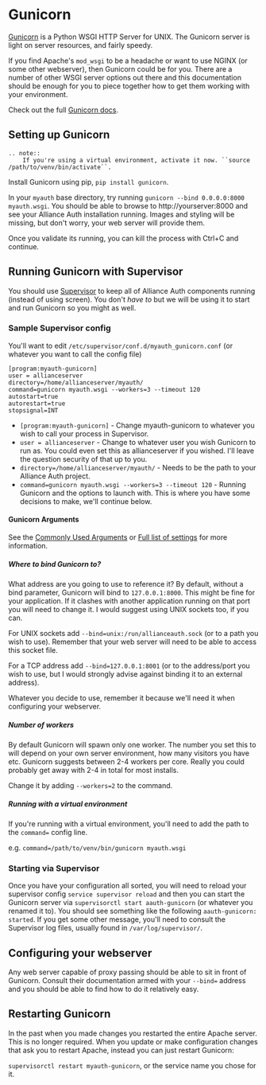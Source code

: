 # Gunicorn

[Gunicorn](http://gunicorn.org) is a Python WSGI HTTP Server for UNIX. The Gunicorn server is light on server resources, and fairly speedy.

If you find Apache's `mod_wsgi` to be a headache or want to use NGINX (or some other webserver), then Gunicorn could be for you. There are a number of other WSGI server options out there and this documentation should be enough for you to piece together how to get them working with your environment.

Check out the full [Gunicorn docs](http://docs.gunicorn.org/en/latest/index.html).

## Setting up Gunicorn

```eval_rst
.. note::
    If you're using a virtual environment, activate it now. ``source /path/to/venv/bin/activate``.
```

Install Gunicorn using pip, `pip install gunicorn`.

In your `myauth` base directory, try running `gunicorn --bind 0.0.0.0:8000 myauth.wsgi`. You should be able to browse to http://yourserver:8000 and see your Alliance Auth installation running. Images and styling will be missing, but don't worry, your web server will provide them.

Once you validate its running, you can kill the process with Ctrl+C and continue.

## Running Gunicorn with Supervisor

You should use [Supervisor](allianceauth.md#supervisor) to keep all of Alliance Auth components running (instead of using screen). You don't _have to_ but we will be using it to start and run Gunicorn so you might as well.

### Sample Supervisor config
You'll want to edit `/etc/supervisor/conf.d/myauth_gunicorn.conf` (or whatever you want to call the config file)
```
[program:myauth-gunicorn]
user = allianceserver
directory=/home/allianceserver/myauth/
command=gunicorn myauth.wsgi --workers=3 --timeout 120
autostart=true
autorestart=true
stopsignal=INT
```

- `[program:myauth-gunicorn]` - Change myauth-gunicorn to whatever you wish to call your process in Supervisor.
- `user = allianceserver` - Change to whatever user you wish Gunicorn to run as. You could even set this as allianceserver if you wished. I'll leave the question security of that up to you.
- `directory=/home/allianceserver/myauth/` - Needs to be the path to your Alliance Auth project.
- `command=gunicorn myauth.wsgi --workers=3 --timeout 120` - Running Gunicorn and the options to launch with. This is where you have some decisions to make, we'll continue below.

#### Gunicorn Arguments

See the [Commonly Used Arguments](http://docs.gunicorn.org/en/latest/run.html#commonly-used-arguments) or [Full list of settings](http://docs.gunicorn.org/en/stable/settings.html) for more information.

##### Where to bind Gunicorn to?
What address are you going to use to reference it? By default, without a bind parameter, Gunicorn will bind to `127.0.0.1:8000`. This might be fine for your application. If it clashes with another application running on that port you will need to change it. I would suggest using UNIX sockets too, if you can.
 
For UNIX sockets add `--bind=unix:/run/allianceauth.sock` (or to a path you wish to use). Remember that your web server will need to be able to access this socket file.
 
For a TCP address add `--bind=127.0.0.1:8001` (or to the address/port you wish to use, but I would strongly advise against binding it to an external address).
 
Whatever you decide to use, remember it because we'll need it when configuring your webserver.

##### Number of workers
By default Gunicorn will spawn only one worker. The number you set this to will depend on your own server environment, how many visitors you have etc. Gunicorn suggests between 2-4 workers per core. Really you could probably get away with 2-4 in total for most installs.

Change it by adding `--workers=2` to the command.

##### Running with a virtual environment
If you're running with a virtual environment, you'll need to add the path to the `command=` config line.

e.g. `command=/path/to/venv/bin/gunicorn myauth.wsgi`

### Starting via Supervisor

Once you have your configuration all sorted, you will need to reload your supervisor config `service supervisor reload` and then you can start the Gunicorn server via `supervisorctl start aauth-gunicorn` (or whatever you renamed it to). You should see something like the following `aauth-gunicorn: started`. If you get some other message, you'll need to consult the Supervisor log files, usually found in `/var/log/supervisor/`.


## Configuring your webserver

Any web server capable of proxy passing should be able to sit in front of Gunicorn. Consult their documentation armed with your `--bind=` address and you should be able to find how to do it relatively easy.


## Restarting Gunicorn
In the past when you made changes you restarted the entire Apache server. This is no longer required. When you update or make configuration changes that ask you to restart Apache, instead you can just restart Gunicorn:

`supervisorctl restart myauth-gunicorn`, or the service name you chose for it.
